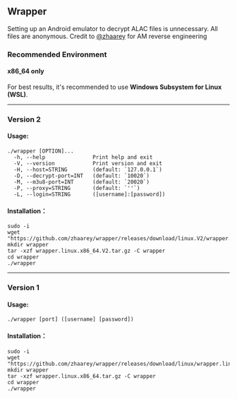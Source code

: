 ## Wrapper

Setting up an Android emulator to decrypt ALAC files is unnecessary. All files are anonymous.
Credit to [@zhaarey](https://github.com/zhaarey) for AM reverse engineering

### Recommended Environment
#### x86_64 only
For best results, it's recommended to use **Windows Subsystem for Linux (WSL)**.

---

### Version 2

#### Usage:
```shell
./wrapper [OPTION]...
  -h, --help               Print help and exit
  -V, --version            Print version and exit
  -H, --host=STRING        (default: `127.0.0.1`)
  -D, --decrypt-port=INT   (default: `10020`)
  -M, --m3u8-port=INT      (default: `20020`)
  -P, --proxy=STRING       (default: `''`)
  -L, --login=STRING       ([username]:[password])
```
#### Installation：
```shell
sudo -i
wget "https://github.com/zhaarey/wrapper/releases/download/linux.V2/wrapper.linux.x86_64.V2.tar.gz"
mkdir wrapper
tar -xzf wrapper.linux.x86_64.V2.tar.gz -C wrapper
cd wrapper
./wrapper
```


---
### Version 1
#### Usage:
`./wrapper [port] ([username] [password])`
#### Installation：
```shell
sudo -i
wget "https://github.com/zhaarey/wrapper/releases/download/linux/wrapper.linux.x86_64.tar.gz"
mkdir wrapper
tar -xzf wrapper.linux.x86_64.tar.gz -C wrapper
cd wrapper
./wrapper
```
